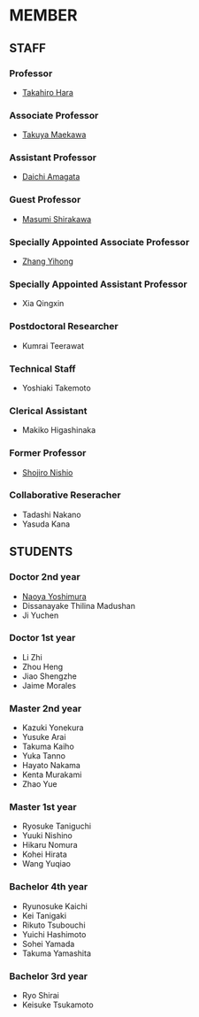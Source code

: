# MEMBER
## STAFF
### Professor
- [Takahiro Hara](http://www-mmde.ist.osaka-u.ac.jp/~hara/index.html)
### Associate Professor
- [Takuya Maekawa](http://www-mmde.ist.osaka-u.ac.jp/~maekawa/index-e.html)
### Assistant Professor
- [Daichi Amagata](https://amgt-d1.github.io/)
### Guest Professor
- [Masumi Shirakawa](http://iwnsew.com/)
### Specially Appointed Associate Professor
- [Zhang Yihong](https://www.ringspool.com/yihongzhang)
### Specially Appointed Assistant Professor
- Xia Qingxin
### Postdoctoral Researcher
- Kumrai Teerawat
### Technical Staff
- Yoshiaki Takemoto
### Clerical Assistant
- Makiko Higashinaka
### Former Professor
- [Shojiro Nishio](https://mmde-lab.github.io/member-webpage/nishio/index.html)
### Collaborative Reseracher
- Tadashi Nakano
- Yasuda Kana
## STUDENTS
### Doctor 2nd year
- [Naoya Yoshimura](https://www.linkedin.com/in/naoya-yoshimura-3b783a177/)
- Dissanayake Thilina Madushan
- Ji Yuchen
### Doctor 1st year
- Li Zhi
- Zhou Heng
- Jiao Shengzhe
- Jaime Morales
### Master 2nd year
- Kazuki Yonekura
- Yusuke Arai
- Takuma Kaiho
- Yuka Tanno
- Hayato Nakama
- Kenta Murakami
- Zhao Yue
### Master 1st year
- Ryosuke Taniguchi
- Yuuki Nishino
- Hikaru Nomura
- Kohei Hirata
- Wang Yuqiao
### Bachelor 4th year
- Ryunosuke Kaichi
- Kei Tanigaki
- Rikuto Tsubouchi
- Yuichi Hashimoto
- Sohei Yamada
- Takuma Yamashita
### Bachelor 3rd year
- Ryo Shirai
- Keisuke Tsukamoto
